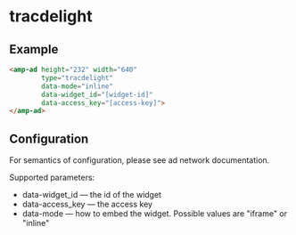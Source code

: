 <!---
Copyright 2018 The AMP HTML Authors. All Rights Reserved.

Licensed under the Apache License, Version 2.0 (the "License");
you may not use this file except in compliance with the License.
You may obtain a copy of the License at

      http://www.apache.org/licenses/LICENSE-2.0

Unless required by applicable law or agreed to in writing, software
distributed under the License is distributed on an "AS-IS" BASIS,
WITHOUT WARRANTIES OR CONDITIONS OF ANY KIND, either express or implied.
See the License for the specific language governing permissions and
limitations under the License.
-->

# tracdelight

## Example

```html
<amp-ad height="232" width="640"
        type="tracdelight"
        data-mode="inline"
        data-widget_id="[widget-id]"
        data-access_key="[access-key]">
</amp-ad>
```

## Configuration

For semantics of configuration, please see ad network documentation.

Supported parameters:

- data-widget_id — the id of the widget
- data-access_key — the access key
- data-mode — how to embed the widget. Possible values are "iframe" or "inline"

